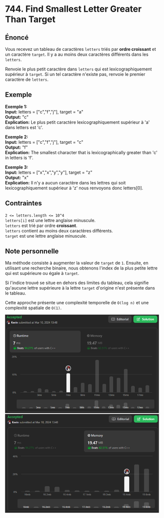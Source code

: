 # 744. Find Smallest Letter Greater Than Target

## Énoncé

Vous recevez un tableau de caractères `letters` triés par **ordre croissant** et un caractère `target`. Il y a au moins deux caractères différents dans les `letters`.

Renvoie le plus petit caractère dans `letters` qui est lexicographiquement supérieur à `target`. Si un tel caractère n'existe pas, renvoie le premier caractère de `letters`.

## Exemple

**Exemple 1:**  
**Input:** letters = ["c","f","j"], target = "a"  
**Output:** "c"  
**Explication:** Le plus petit caractère lexicographiquement supérieur à 'a' dans letters est 'c'.

**Exemple 2:**  
**Input:** letters = ["c","f","j"], target = "c"  
**Output:** "f"  
**Explication:** The smallest character that is lexicographically greater than 'c' in letters is 'f'.

**Exemple 3:**  
**Input:** letters = ["x","x","y","y"], target = "z"  
**Output:** "x"  
**Explication:** Il n'y a aucun caractère dans les lettres qui soit lexicographiquement supérieur à 'z' nous renvoyons donc letters[0].

## Contraintes

`2 <= letters.length <= 10^4`  
`letters[i]` est une lettre anglaise minuscule.  
`letters` est trié par ordre **croissant**.  
`letters` contient au moins deux caractères différents.  
`target` est une lettre anglaise minuscule.

## Note personnelle

Ma méthode consiste à augmenter la valeur de `target` de `1`. Ensuite, en utilisant une recherche binaire, nous obtenons l'index de la plus petite lettre qui est supérieure ou égale à `target`.

Si l'indice trouvé se situe en dehors des limites du tableau, cela signifie qu'aucune lettre supérieure à la lettre `target` d'origine n'est présente dans le tableau.

Cette approche présente une complexité temporelle de `O(log n)` et une complexité spatiale de `O(1)`.

<img src="../imgs/0744-runtime.png"/>
<img src="../imgs/0744-memory.png"/>
